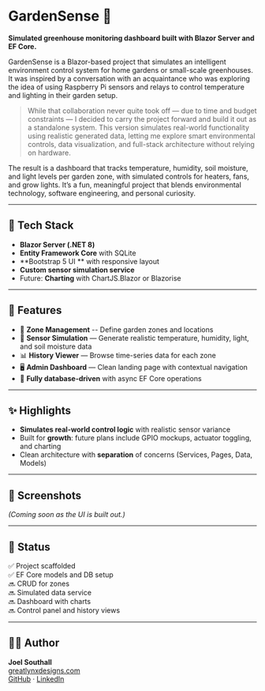 ﻿# GardenSense 🌿

**Simulated greenhouse monitoring dashboard built with Blazor Server and EF Core.**

GardenSense is a Blazor-based project that simulates an intelligent environment control system for home gardens or small-scale greenhouses. It was inspired by a conversation with an acquaintance who was exploring the idea of using Raspberry Pi sensors and relays to control temperature and lighting in their garden setup.

> While that collaboration never quite took off — due to time and budget constraints — I decided to carry the project forward and build it out as a standalone system. This version simulates real-world functionality using realistic generated data, letting me explore smart environmental controls, data visualization, and full-stack architecture without relying on hardware.

The result is a dashboard that tracks temperature, humidity, soil moisture, and light levels per garden zone, with simulated controls for heaters, fans, and grow lights. It’s a fun, meaningful project that blends environmental technology, software engineering, and personal curiosity.

---

## 🔧 Tech Stack

- **Blazor Server (.NET 8)**
- **Entity Framework Core** with SQLite
- **Bootstrap 5 UI ** with responsive layout
- **Custom sensor simulation service**
- Future: **Charting** with ChartJS.Blazor or Blazorise

---

## 🌱 Features

- 📍 **Zone Management** -- Define garden zones and locations
- 🧪 **Sensor Simulation** — Generate realistic temperature, humidity, light, and soil moisture data
- 📊 **History Viewer** — Browse time-series data for each zone
- 🖥️ **Admin Dashboard** — Clean landing page with contextual navigation
- 🔧 **Fully database-driven** with async EF Core operations


---

## ✨ Highlights
- **Simulates real-world control logic** with realistic sensor variance
- Built for **growth**: future plans include GPIO mockups, actuator toggling, and charting
- Clean architecture with **separation** of concerns (Services, Pages, Data, Models)

---

## 📸 Screenshots

_(Coming soon as the UI is built out.)_

---

## 🚀 Status

✅ Project scaffolded  
✅ EF Core models and DB setup  
🔜 CRUD for zones  
🔜 Simulated data service  
🔜 Dashboard with charts  
🔜 Control panel and history views

---

## 🧑‍💻 Author

**Joel Southall**  
[greatlynxdesigns.com](https://greatlynxdesigns.com)  
[GitHub](https://github.com/vexmage) · [LinkedIn](https://linkedin.com/in/joelmaxsouthall)  
